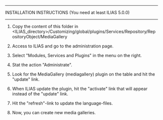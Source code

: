******************************************************************************
INSTALLATION INSTRUCTIONS   (You need at least ILIAS 5.0.0)
******************************************************************************

1. Copy the content of this folder in <ILIAS_directory>/Customizing/global/plugins/Services/Repository/RepositoryObject/MediaGallery

2. Access to ILIAS and go to the administration page.

3. Select "Modules, Services and Plugins" in the menu on the right.

4. Stat the action "Administrate".

5. Look for the MediaGallery (mediagallery) plugin on the table and hit the "update" link.

6. When ILIAS update the plugin, hit the "activate" link that will appear instead of the "update" link.

7. Hit the "refresh"-link to update the language-files.

8. Now, you can create new media galleries.